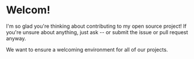 # Welcom!
I'm so glad you're thinking about contributing to my open source project!
If you're unsure about anything, just ask -- or submit the issue or pull request anyway.

We want to ensure a welcoming environment for all of our projects.

